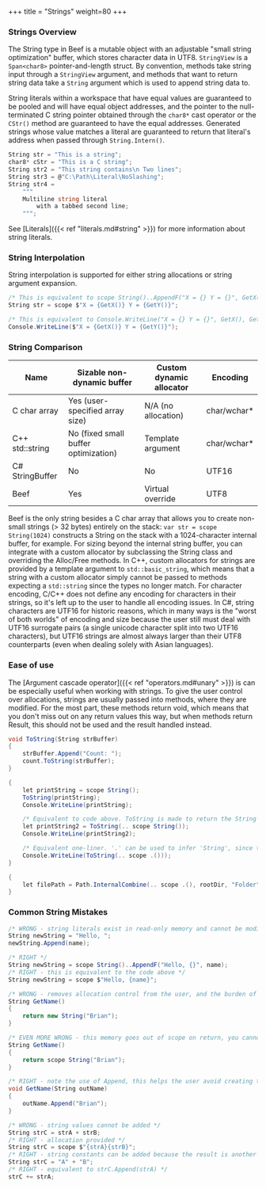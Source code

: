 +++
title = "Strings"
weight=80
+++

### Strings Overview
The String type in Beef is a mutable object with an adjustable "small string optimization" buffer, which stores character data in UTF8. `StringView` is a `Span<char8>` pointer-and-length struct. By convention, methods take string input through a `StringView` argument, and methods that want to return string data take a `String` argument which is used to append string data to.

String literals within a workspace that have equal values are guaranteed to be pooled and will have equal object addresses, and the pointer to the null-terminated C string pointer obtained through the `char8*` cast operator or the `CStr()` method are guaranteed to have the equal addresses. Generated strings whose value matches a literal are guaranteed to return that literal's address when passed through `String.Intern()`.

```C#
String str = "This is a string";
char8* cStr = "This is a C string";
String str2 = "This string contains\n Two lines";
String str3 = @"C:\Path\Literal\NoSlashing";
String str4 =
	"""
	Multiline string literal
		with a tabbed second line;
	""";
```

See [Literals]({{< ref "literals.md#string" >}}) for more information about string literals.

### String Interpolation

String interpolation is supported for either string allocations or string argument expansion.

```C#
/* This is equivalent to scope String()..AppendF("X = {} Y = {}", GetX(), GetY()) */
String str = scope $"X = {GetX()} Y = {GetY()}";

/* This is equivalent to Console.WriteLine("X = {} Y = {}", GetX(), GetY()) */
Console.WriteLine($"X = {GetX()} Y = {GetY()}");
```

### String Comparison

|Name           |Sizable non-dynamic buffer           |Custom dynamic allocator|Encoding          |
|---------------|-------------------------------------|------------------------|------------------|
|C char array   | Yes (user-specified array size)     | N/A (no allocation)    | char/wchar*      |
|C++ std::string| No (fixed small buffer optimization)| Template argument      | char/wchar*      |
|C# StringBuffer| No                                  | No                     | UTF16            |
|Beef           | Yes                                 | Virtual override       | UTF8             |

Beef is the only string besides a C char array that allows you to create non-small strings (> 32 bytes) entirely on the stack: `var str = scope String(1024)` constructs a String on the stack with a 1024-character internal buffer, for example. For sizing beyond the internal string buffer, you can integrate with a custom allocator by subclassing the String class and overriding the Alloc/Free methods. In C++, custom allocators for strings are provided by a template argument to `std::basic_string`, which means that a string with a custom allocator simply cannot be passed to methods expecting a `std::string` since the types no longer match. For character encoding, C/C++ does not define any encoding for characters in their strings, so it's left up to the user to handle all encoding issues. In C#, string characters are UTF16 for historic reasons, which in many ways is the "worst of both worlds" of encoding and size because the user still must deal with UTF16 surrogate pairs (a single unicode character split into two UTF16 characters), but UTF16 strings are almost always larger than their UTF8 counterparts (even when dealing solely with Asian languages).

### Ease of use

The [Argument cascade operator]({{< ref "operators.md#unary" >}}) is can be especially useful when working with strings. To give the user control over allocations, strings are usually passed into methods, where they are modified. For the most part, these methods return void, which means that you don't miss out on any return values this way, but when methods return Result<T>, this should not be used and the result handled instead.

```C#
void ToString(String strBuffer)
{
	strBuffer.Append("Count: ");
	count.ToString(strBuffer);
}

{
	let printString = scope String();
	ToString(printString);
	Console.WriteLine(printString);

	/* Equivalent to code above. ToString is made to return the String we pass in */
	let printString2 = ToString(.. scope String());
	Console.WriteLine(printString2);

	/* Equivalent one-liner. '.' can be used to infer 'String', since the type passed into ToString is unambiguous */
	Console.WriteLine(ToString(.. scope .()));
}

{
	let filePath = Path.InternalCombine(.. scope .(), rootDir, "Folder", "file.bin");
}
```

### Common String Mistakes

```C#
/* WRONG - string literals exist in read-only memory and cannot be modified */
String newString = "Hello, ";
newString.Append(name);

/* RIGHT */
String newString = scope String()..AppendF("Hello, {}", name);
/* RIGHT - this is equivalent to the code above */
String newString = scope $"Hello, {name}";
```

```C#
/* WRONG - removes allocation control from the user, and the burden of releasing this memory is placed on the caller */
String GetName()
{
	return new String("Brian");
}

/* EVEN MORE WRONG - this memory goes out of scope on return, you cannot pass stack-allocated memory back to the caller */
String GetName()
{
	return scope String("Brian");
}

/* RIGHT - note the use of Append, this helps the user avoid creating temporary strings that need to be concatenated later */
void GetName(String outName)
{
	outName.Append("Brian");
}
```

```C#
/* WRONG - string values cannot be added */
String strC = strA + strB;
/* RIGHT - allocation provided */
String strC = scope $"{strA}{strB}";
/* RIGHT - string constants can be added because the result is another string constant - no allocation is needed at runtime */
String strC = "A" + "B";
/* RIGHT - equivalent to strC.Append(strA) */
strC += strA;
```
